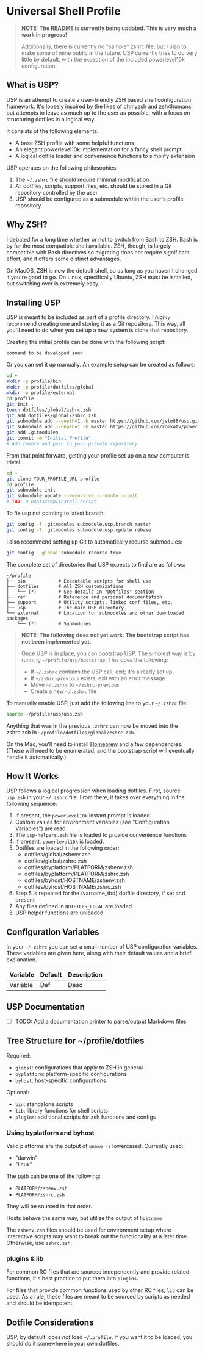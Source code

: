 # Universal Shell Profile

> **NOTE: The README is currently being updated. This is very much a work in progress!**
>
> Additionally, there is currently no "sample" zshrc file, but I plan to make some of mine public in the future. USP currently tries to do very little by default, with the exception of the included powerlevel10k configuration.

## What is USP?

USP is an attempt to create a user-friendly ZSH based shell configuration framework. It's loosely inspired by the likes of [ohmyzsh](https://github.com/ohmyzsh/ohmyzsh) and [zsh4humans](https://github.com/romkatv/zsh4humans) but attempts to leave as much up to the user as possible, with a focus on structuring dotfiles in a logical way.

It consists of the following elements:

- A base ZSH profile with some helpful functions
- An elegant powerlevel10k implementation for a fancy shell prompt
- A logical dotfile loader and convenience functions to simplify extension

USP operates on the following philosophies:

1. The `~/.zshrc` file should require minimal modification
2. All dotfiles, scripts, support files, etc. should be stored in a Git repository controlled by the user
3. USP should be configured as a submodule within the user's profile repository

## Why ZSH?

I debated for a long time whether or not to switch from Bash to ZSH. Bash is by far the most compatible shell available. ZSH, though, is largely compatible with Bash directives so migrating does not require significant effort, and it offers some distinct advantages.

On MacOS, ZSH is now the default shell, so as long as you haven't changed it you're good to go. On Linux, specifically Ubuntu, ZSH must be isntalled, but switching over is extremely easy.

## Installing USP

USP is meant to be included as part of a profile directory. I *highly* recommend creating one and storing it as a Git repository. This way, all you'll need to do when you set up a new system is clone that repository.

Creating the initial profile can be done with the following script:

`command to be developed soon`

Or you can set it up manually. An example setup can be created as follows:

```bash
cd ~
mkdir -p profile/bin
mkdir -p profile/dotfiles/global
mkdir -p profile/external
cd profile
git init .
touch dotfiles/global/zshrc.zsh
git add dotfiles/global/zshrc.zsh
git submodule add --depth=1 -b master https://github.com/jstm88/usp.git usp
git submodule add --depth=1 -b master https://github.com/romkatv/powerlevel10k.git external/powerlevel10k
git add .gitmodules
git commit -m "Initial Profile"
# Add remote and push to your private repository
```

From that point forward, getting your profile set up on a new computer is trivial:

```bash
cd ~
git clone YOUR_PROFILE_URL profile
cd profile
git submodule init
git submodule update --recursive --remote --init
# TBD: a bootstrap/install script
```

To fix usp not pointing to latest branch:

```bash
git config -f .gitmodules submodule.usp.branch master
git config -f .gitmodules submodule.usp.update rebase
```

I also recommend setting up Git to automatically recurse submodules:

```bash
git config --global submodule.recurse true
```

The complete set of directories that USP expects to find are as follows:

```
~/profile
├── bin            # Executable scripts for shell use
├── dotfiles       # All ZSH customizations
│   └── (*)        # See details in "Dotfiles" section
├── ref            # Reference and personal documentation
├── support        # Utility scripts, linked conf files, etc.
├── usp            # The main USP directory
└── external       # Location for submodules and other downloaded packages
    └── (*)        # Submodules
```

> **NOTE: The following does not yet work. The bootstrap script has not been implemented yet.**
>
> Once USP is in place, you can bootstrap USP. The simplest way is by running `~/profile/usp/bootstrap`. This does the following:
>
> - If `~/.zshrc` contains the USP call, exit; it's already set up
> - If `~/zshrc-previous` exists, exit with an error message
> - Move `~/.zshrc` to `~/zshrc-previous`
> - Create a new `~/.zshrc` file
>

To manually enable USP, just add the following line to your `~/.zshrc` file:

```bash
source ~/profile/usp/usp.zsh
```

Anything that was in the previous `.zshrc` can now be moved into the zshrc.zsh in `~/profile/dotfiles/global/zshrc.zsh`.

On the Mac, you'll need to install [Homebrew](https://brew.sh) and a few dependencies. (These will need to be enumerated, and the bootstrap script will eventually handle it automatically.)

## How It Works

USP follows a logical progression when loading dotfiles. First, source `usp.zsh` in your `~/.zshrc` file. From there, it takes over everything in the following sequence:

1. If present, the `powerlevel10k` instant prompt is loaded.
2. Custom values for environment variables (see "Configuration Variables") are read
3. The `usp-helpers.zsh` file is loaded to provide convenience functions
4. If present, `powerlevel10k` is loaded.
5. Dotfiles are loaded in the following order:
	- dotfiles/global/zshenv.zsh
	- dotfiles/global/zshrc.zsh
	- dotfiles/byplatform/PLATFORM/zshenv.zsh
	- dotfiles/byplatform/PLATFORM/zshrc.zsh
	- dotfiles/byhost/HOSTNAME/zshenv.zsh
	- dotfiles/byhost/HOSTNAME/zshrc.zsh
6. Step 5 is repeated for the (varname_tbd) dotfile directory, if set and present
7. Any files defined in `DOTFILES_LOCAL` are loaded
8. USP helper functions are unloaded

## Configuration Variables

In your `~/.zshrc` you can set a small number of USP configuration variables. These variables are given here, along with their default values and a brief explanation.

| Variable           | Default            | Description      |
|:-------------------|:-------------------|:-----------------|
| Variable           | Def                | Desc             |

## USP Documentation

- [ ] TODO: Add a documentation printer to parse/output Markdown files

## Tree Structure for ~/profile/dotfiles

Required:
- `global`: configurations that apply to ZSH in general
- `byplatform`: platform-specific configurations
- `byhost`: host-specific configurations

Optional:
- `bin`: standalone scripts
- `lib`: library functions for shell scripts
- `plugins`: additional scripts for zsh functions and configs

### Using byplatform and byhost

Valid platforms are the output of `uname -s` lowercased. Currently used:

- "darwin"
- "linux"

The path can be one of the following:

- `PLATFORM/zshenv.zsh`
- `PLATFORM/zshrc.zsh`

They will be sourced in that order.

Hosts behave the same way, but utilize the output of `hostname`

The `zshenv.zsh` files should be used for environment setup where interactive scripts may want to break out the functionality at a later time. Otherwise, use `zshrc.zsh`.

### plugins & lib

For common RC files that are sourced independently and provide related functions, it's best practice to put them into `plugins`.

For files that provide common functions used by other RC files, `lib` can be used. As a rule, these files are meant to be sourced by scripts as needed and should be idempotent.

## Dotfile Considerations

USP, by default, does *not* load `~/.profile`. If you want it to be loaded, you should do it somewhere in your own dotfiles.
